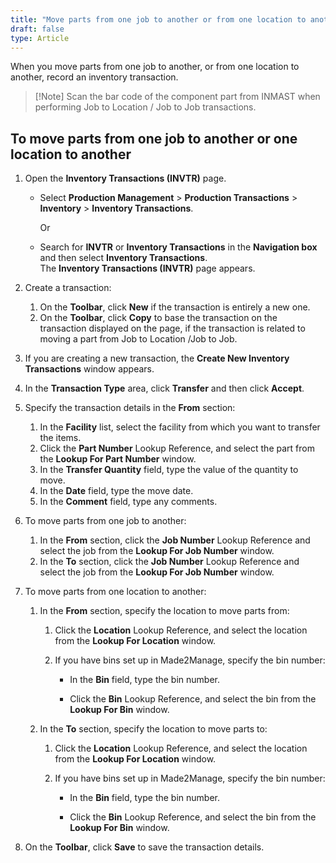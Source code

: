 ```yaml
---
title: "Move parts from one job to another or from one location to another"
draft: false
type: Article
---
```


When you move parts from one job to another, or from one location to another, record an inventory transaction.

>[!Note] Scan the bar code of the component part from INMAST when performing Job to Location / Job to Job transactions.

## To move parts from one job to another or one location to another

1.  Open the **Inventory Transactions (INVTR)** page.

    - Select **Production Management** > **Production Transactions** > **Inventory** > **Inventory Transactions**.

        Or

    -  Search for **INVTR** or **Inventory Transactions** in the **Navigation box** and then select **Inventory Transactions**. <br> The **Inventory Transactions (INVTR)** page appears.

2.  Create a transaction:
    1.  On the **Toolbar**, click **New** if the transaction is entirely a new one.
    1.  On the **Toolbar**, click **Copy** to base the transaction on the transaction displayed on the page, if the transaction is related to moving a part from Job to Location /Job to Job.
2.  If you are creating a new transaction, the **Create New Inventory Transactions** window appears. 
3.  In the **Transaction Type** area, click **Transfer** and then click **Accept**.
4.  Specify the transaction details in the **From** section:
    1.  In the **Facility** list, select the facility from which you want to transfer the items.
    2.  Click the **Part Number** Lookup Reference, and select the part from the **Lookup For Part Number** window.
    3.  In the **Transfer Quantity** field, type the value of the quantity to move.
    4.  In the **Date** field, type the move date.
    5.  In the **Comment** field, type any comments.
5.  To move parts from one job to another:
    1.  In the **From** section, click the **Job Number** Lookup Reference and select the job from the **Lookup For Job Number** window.
    2.  In the **To** section, click the **Job Number** Lookup Reference and select the job from the **Lookup For Job Number** window.
6.  To move parts from one location to another:
    1.  In the **From** section, specify the location to move parts from:
        1.  Click the **Location** Lookup Reference, and select the location from the **Lookup For Location** window.
        2.  If you have bins set up in Made2Manage, specify the bin number:

            - In the **Bin** field, type the bin number.

            - Click the **Bin** Lookup Reference, and select the bin from the **Lookup For Bin** window.

    2.  In the **To** section, specify the location to move parts to:
        1.  Click the **Location** Lookup Reference, and select the location from the **Lookup For Location** window.
        2.  If you have bins set up in Made2Manage, specify the bin number:

            - In the **Bin** field, type the bin number.

            - Click the **Bin** Lookup Reference, and select the bin from the **Lookup For Bin** window.

2.  On the **Toolbar**, click **Save** to save the transaction details.